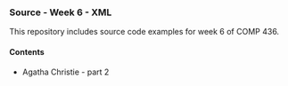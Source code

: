 ### Source - Week 6 - XML

This repository includes source code examples for week 6 of COMP 436.

#### Contents
* Agatha Christie - part 2
